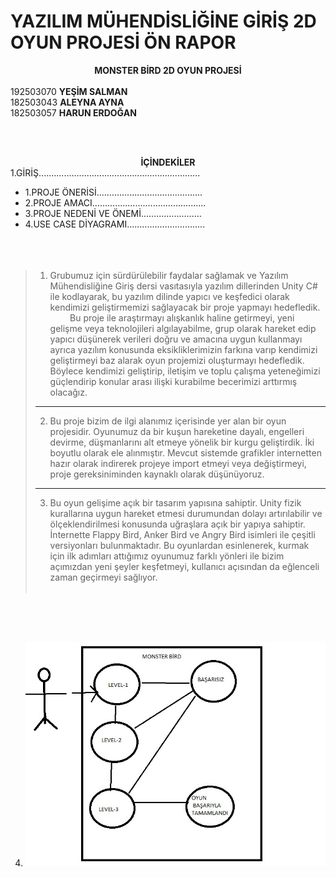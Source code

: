 
# YAZILIM MÜHENDİSLİĞİNE GİRİŞ 2D OYUN PROJESİ ÖN RAPOR
<center><b>MONSTER  BİRD 2D OYUN PROJESİ</b></center><br>
192503070 <B> YEŞİM SALMAN </B><br> 182503043 <B>ALEYNA AYNA</B><br> 182503057 <B> HARUN ERDOĞAN </B>

<br><br> <CENTER><B>İÇİNDEKİLER</B></CENTER>
1.GİRİŞ................................................................

 * 1.PROJE ÖNERİSİ..........................................
 * 2.PROJE AMACI.............................................
 * 3.PROJE NEDENİ VE ÖNEMİ........................
 * 4.USE CASE DİYAGRAMI...............................
<br><br><br><br> 


>1.  Grubumuz için sürdürülebilir faydalar sağlamak ve Yazılım Mühendisliğine Giriş dersi vasıtasıyla yazılım dillerinden Unity C# ile kodlayarak, bu yazılım dilinde yapıcı ve keşfedici olarak kendimizi geliştirmemizi sağlayacak    bir proje yapmayı hedefledik.
&nbsp;  &nbsp;   &nbsp;   &nbsp;   &nbsp; Bu proje ile araştırmayı alışkanlık haline getirmeyi, yeni gelişme veya teknolojileri algılayabilme, grup olarak hareket edip yapıcı düşünerek verileri doğru ve amacına uygun kullanmayı ayrıca yazılım konusunda eksikliklerimizin farkına varıp kendimizi geliştirmeyi baz alarak oyun projemizi oluşturmayı hedefledik. Böylece kendimizi geliştirip, iletişim ve toplu çalışma yeteneğimizi güçlendirip konular arası ilişki kurabilme becerimizi arttırmış olacağız. 
>***
>
> 2. Bu proje bizim de ilgi alanımız içerisinde yer alan bir oyun projesidir. Oyunumuz da bir kuşun hareketine dayalı, engelleri devirme, düşmanlarını alt etmeye yönelik bir kurgu geliştirdik. İki boyutlu olarak ele alınmıştır. Mevcut sistemde grafikler internetten hazır olarak indirerek projeye import etmeyi veya değiştirmeyi, proje gereksiniminden kaynaklı olarak düşünüyoruz.
>***
>
> 3. Bu oyun gelişime açık bir tasarım yapısına sahiptir. Unity fizik kurallarına uygun hareket etmesi durumundan dolayı artırılabilir ve ölçeklendirilmesi konusunda uğraşlara açık bir yapıya sahiptir. İnternette Flappy Bird, Anker Bird ve Angry Bird isimleri ile çeşitli versiyonları bulunmaktadır. Bu oyunlardan esinlenerek, kurmak için ilk adımları attığımız oyunumuz farklı yönleri ile bizim açımızdan yeni şeyler keşfetmeyi, kullanıcı açısından da eğlenceli zaman geçirmeyi sağlıyor.<br><br>

<br>
<br>
<br>













4. <img src = "yenidiyagram.jpg" />
